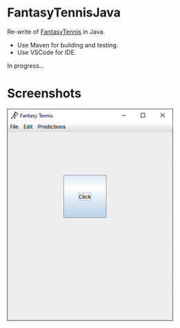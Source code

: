 # FantasyTennisJava

Re-write of [FantasyTennis](https://github.com/nathanesau/FantasyTennis) in Java.

* Use Maven for building and testing.
* Use VSCode for IDE.

In progress...

# Screenshots

![](screenshots/mainWindow.PNG)
